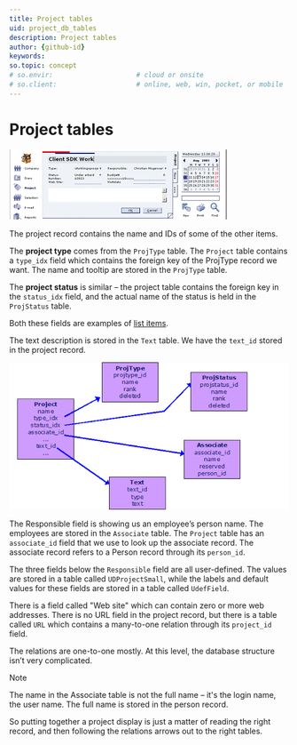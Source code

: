 ```yaml
---
title: Project tables 
uid: project_db_tables
description: Project tables
author: {github-id}
keywords:
so.topic: concept
# so.envir:                     # cloud or onsite
# so.client:                    # online, web, win, pocket, or mobile
---
```


# Project tables

![Project card][img1]

The project record contains the name and IDs of some of the other items.

The **project type** comes from the `ProjType` table. The `Project` table contains a `type_idx` field which contains the foreign key of the ProjType record we want. The name and tooltip are stored in the `ProjType` table.

The **project status** is similar – the project table contains the foreign key in the `status_idx` field, and the actual name of the status is held in the `ProjStatus` table.

Both these fields are examples of [list items][1].

The text description is stored in the `Text` table. We have the `text_id` stored in the project record.

![Project tables][img2]

The Responsible field is showing us an employee’s person name. The employees are stored in the `Associate` table. The `Project` table has an `associate_id` field that we use to look up the associate record. The associate record refers to a Person record through its `person_id`.

The three fields below the `Responsible` field are all user-defined. The values are stored in a table called `UDProjectSmall`, while the labels and default values for these fields are stored in a table called `UdefField`.

There is a field called "Web site" which can contain zero or more web addresses. There is no URL field in the project record, but there is a table called `URL` which contains a many-to-one relation through its `project_id` field.

The relations are one-to-one mostly. At this level, the database structure isn’t very complicated.

> [!NOTE]
> The name in the Associate table is not the full name – it's the login name, the user name. The full name is stored in the person record.

So putting together a project display is just a matter of reading the right record, and then following the relations arrows out to the right tables.

<!-- Referenced links -->
[1]: ../netserver/lists/mdo-lists.md

<!-- Referenced images -->
[img1]: media/so-project.gif
[img2]: media/so-project-tables.gif

